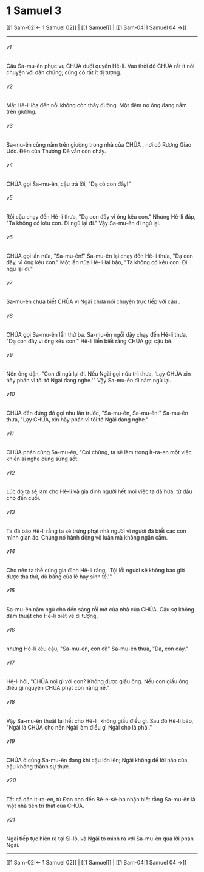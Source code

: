 # 1 Samuel 3

[[1 Sam-02|← 1 Samuel 02]] | [[1 Samuel]] | [[1 Sam-04|1 Samuel 04 →]]
***



###### v1 
Cậu Sa-mu-ên phục vụ CHÚA dưới quyền Hê-li. Vào thời đó CHÚA rất ít nói chuyện với dân chúng; cũng có rất ít dị tượng. 

###### v2 
Mắt Hê-li lòa đến nỗi không còn thấy đường. Một đêm nọ ông đang nằm trên giường. 

###### v3 
Sa-mu-ên cũng nằm trên giường trong nhà của CHÚA , nơi có Rương Giao Ước. Đèn của Thượng Đế vẫn còn cháy. 

###### v4 
CHÚA gọi Sa-mu-ên, cậu trả lời, "Dạ có con đây!" 

###### v5 
Rồi cậu chạy đến Hê-li thưa, "Dạ con đây vì ông kêu con." Nhưng Hê-li đáp, "Ta không có kêu con. Đi ngủ lại đi." Vậy Sa-mu-ên đi ngủ lại. 

###### v6 
CHÚA gọi lần nữa, "Sa-mu-ên!" Sa-mu-ên lại chạy đến Hê-li thưa, "Dạ con đây, vì ông kêu con." Một lần nữa Hê-li lại bảo, "Ta không có kêu con. Đi ngủ lại đi." 

###### v7 
Sa-mu-ên chưa biết CHÚA vì Ngài chưa nói chuyện trực tiếp với cậu . 

###### v8 
CHÚA gọi Sa-mu-ên lần thứ ba. Sa-mu-ên ngồi dậy chạy đến Hê-li thưa, "Dạ con đây vì ông kêu con." Hê-li liền biết rằng CHÚA gọi cậu bé. 

###### v9 
Nên ông dặn, "Con đi ngủ lại đi. Nếu Ngài gọi nữa thì thưa, 'Lạy CHÚA xin hãy phán vì tôi tớ Ngài đang nghe.'" Vậy Sa-mu-ên đi nằm ngủ lại. 

###### v10 
CHÚA đến đứng đó gọi như lần trước, "Sa-mu-ên, Sa-mu-ên!" Sa-mu-ên thưa, "Lạy CHÚA, xin hãy phán vì tôi tớ Ngài đang nghe." 

###### v11 
CHÚA phán cùng Sa-mu-ên, "Coi chừng, ta sẽ làm trong Ít-ra-en một việc khiến ai nghe cũng sửng sốt. 

###### v12 
Lúc đó ta sẽ làm cho Hê-li và gia đình người hết mọi việc ta đã hứa, từ đầu cho đến cuối. 

###### v13 
Ta đã bảo Hê-li rằng ta sẽ trừng phạt nhà người vì người đã biết các con mình gian ác. Chúng nó hành động vô luân mà không ngăn cấm. 

###### v14 
Cho nên ta thề cùng gia đình Hê-li rằng, 'Tội lỗi người sẽ không bao giờ được tha thứ, dù bằng của lễ hay sinh tế.'" 

###### v15 
Sa-mu-ên nằm ngủ cho đến sáng rồi mở cửa nhà của CHÚA. Cậu sợ không dám thuật cho Hê-li biết về dị tượng, 

###### v16 
nhưng Hê-li kêu cậu, "Sa-mu-ên, con ơi!" Sa-mu-ên thưa, "Dạ, con đây." 

###### v17 
Hê-li hỏi, "CHÚA nói gì với con? Không được giấu ông. Nếu con giấu ông điều gì nguyện CHÚA phạt con nặng nề." 

###### v18 
Vậy Sa-mu-ên thuật lại hết cho Hê-li, không giấu điều gì. Sau đó Hê-li bảo, "Ngài là CHÚA cho nên Ngài làm điều gì Ngài cho là phải." 

###### v19 
CHÚA ở cùng Sa-mu-ên đang khi cậu lớn lên; Ngài không để lời nào của cậu không thành sự thực. 

###### v20 
Tất cả dân Ít-ra-en, từ Đan cho đến Bê-e-sê-ba nhận biết rằng Sa-mu-ên là một nhà tiên tri thật của CHÚA. 

###### v21 
Ngài tiếp tục hiện ra tại Si-lô, và Ngài tỏ mình ra với Sa-mu-ên qua lời phán Ngài.

***
[[1 Sam-02|← 1 Samuel 02]] | [[1 Samuel]] | [[1 Sam-04|1 Samuel 04 →]]

